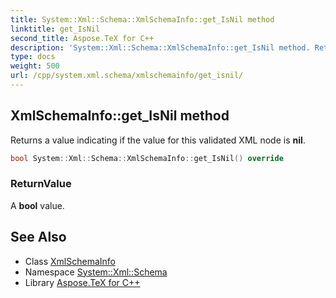 ```yaml
---
title: System::Xml::Schema::XmlSchemaInfo::get_IsNil method
linktitle: get_IsNil
second_title: Aspose.TeX for C++
description: 'System::Xml::Schema::XmlSchemaInfo::get_IsNil method. Returns a value indicating if the value for this validated XML node is nil in C++.'
type: docs
weight: 500
url: /cpp/system.xml.schema/xmlschemainfo/get_isnil/
---
```

## XmlSchemaInfo::get_IsNil method


Returns a value indicating if the value for this validated XML node is **nil**.

```cpp
bool System::Xml::Schema::XmlSchemaInfo::get_IsNil() override
```


### ReturnValue

A **bool** value.

## See Also

* Class [XmlSchemaInfo](../)
* Namespace [System::Xml::Schema](../../)
* Library [Aspose.TeX for C++](../../../)
